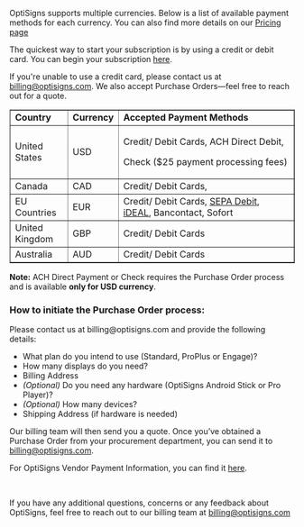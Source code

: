 <p>OptiSigns supports multiple currencies. Below is a list of available payment methods for each currency. You can also find more details on our <a href="https://www.optisigns.com/pricing" target="_blank" rel="noopener noreferrer">Pricing page</a></p>
<p>The quickest way to start your subscription is by using a credit or debit card. You can begin your subscription <a href="https://app.optisigns.com/app/s/subscription-plan" target="_blank" rel="noopener noreferrer">here</a>.</p>
<p>If you're unable to use a credit card, please contact us at <a href="mailto:billing@optisigns.com">billing@optisigns.com</a>. We also accept Purchase Orders—feel free to reach out for a quote.</p>
<table style="border-collapse: collapse; width: 100.429%;" border="1">
<tbody>
<tr>
<td class="wysiwyg-text-align-center" style="width: 20.3333%;"><strong>Country</strong></td>
<td class="wysiwyg-text-align-center" style="width: 17.0476%;"><strong>Currency</strong></td>
<td class="wysiwyg-text-align-center" style="width: 63.0472%;"><strong>Accepted Payment Methods</strong></td>
</tr>
<tr>
<td class="wysiwyg-text-align-center" style="width: 20.3333%;">United States</td>
<td class="wysiwyg-text-align-center" style="width: 17.0476%;">USD</td>
<td style="width: 63.0472%;">
<p>Credit/ Debit Cards, ACH Direct Debit, </p>
<p>Check ($25 payment processing fees)</p>
</td>
</tr>
<tr>
<td class="wysiwyg-text-align-center" style="width: 20.3333%;">Canada</td>
<td class="wysiwyg-text-align-center" style="width: 17.0476%;">CAD</td>
<td style="width: 63.0472%;">Credit/ Debit Cards, </td>
</tr>
<tr>
<td class="wysiwyg-text-align-center" style="width: 20.3333%;">EU Countries</td>
<td class="wysiwyg-text-align-center" style="width: 17.0476%;">EUR</td>
<td style="width: 63.0472%;">Credit/ Debit Cards, <a href="https://support.optisigns.com/hc/en-us/articles/35749502945555" target="_blank" rel="noopener noreferrer">SEPA Debit</a>, <a href="https://support.optisigns.com/hc/en-us/articles/35749502945555" target="_blank" rel="noopener noreferrer">iDEAL</a>, Bancontact, Sofort</td>
</tr>
<tr>
<td class="wysiwyg-text-align-center" style="width: 20.3333%;">United Kingdom</td>
<td class="wysiwyg-text-align-center" style="width: 17.0476%;">GBP</td>
<td style="width: 63.0472%;">Credit/ Debit Cards</td>
</tr>
<tr>
<td class="wysiwyg-text-align-center" style="width: 20.3333%;">Australia</td>
<td class="wysiwyg-text-align-center" style="width: 17.0476%;">AUD</td>
<td style="width: 63.0472%;">Credit/ Debit Cards</td>
</tr>
</tbody>
</table>
<p><strong>Note:</strong> ACH Direct Payment or Check requires the Purchase Order process and is available <strong>only for USD currency</strong>.</p>
<h3 id="h_01JA5QGE15RBASEXA3MKN5KFWE"><strong>How to initiate the Purchase Order process:</strong></h3>
<p>Please contact us at billing@optisigns.com and provide the following details:</p>
<ul>
<li>What plan do you intend to use (Standard, ProPlus or Engage)?</li>
<li>How many displays do you need?</li>
<li>Billing Address</li>
<li>
<em>(Optional)</em> Do you need any hardware (OptiSigns Android Stick or Pro Player)?</li>
<li>
<em>(Optional)</em> How many devices?</li>
<li>Shipping Address (if hardware is needed)</li>
</ul>
<p>Our billing team will then send you a quote. Once you’ve obtained a Purchase Order from your procurement department, you can send it to <a href="mailto:billing@optisigns.com">billing@optisigns.com</a>.</p>
<p>For OptiSigns Vendor Payment Information, you can find it <a href="https://drive.google.com/open?id=1KMc3ukI7kA6v6SnUJDzqT9mAtvY5GVwm&amp;usp=drive_fs" target="_blank" rel="noopener noreferrer">here</a>.</p>
<p> </p>
<p>If you have any additional questions, concerns or any feedback about OptiSigns, feel free to reach out to our billing team at <a href="mailto:billing@optisigns.com">billing@optisigns.com</a></p>
<p> </p>